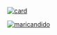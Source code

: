 [![card](https://github-readme-stats.vercel.app/api?username=maricandido&theme=radical&show_icons=true)](https://github.com/anuraghazra/github-readme-stats)

[![maricandido](https://github-readme-stats.vercel.app/api/top-langs/?username=maricandido&hide=html&layout=compact&theme=radical)](https://github.com/anuraghazra/github-readme-stats)

